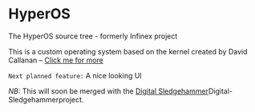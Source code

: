 # HyperOS

The HyperOS source tree - formerly Infinex project

This is a custom operating system based on the kernel created by David Callanan – [Click me for more](https://github.com/davidcallanan/os-series/)

`Next planned feature:` A nice looking UI

_NB:_ This will soon be merged with the [Digital Sledgehammer](https://github.com/LukeChemeriov/)Digital-Sledgehammerproject.
